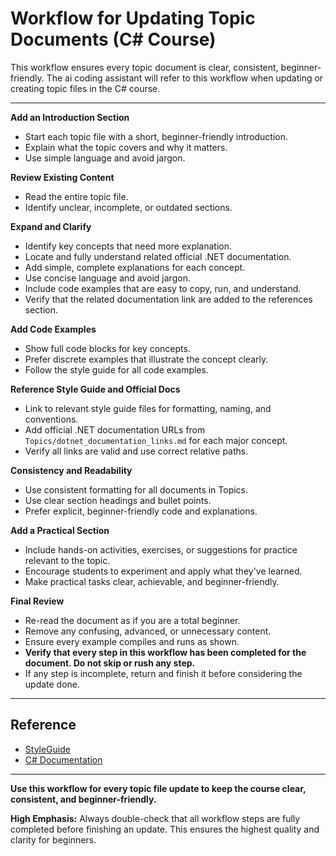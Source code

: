 # Workflow for Updating Topic Documents (C# Course)

This workflow ensures every topic document is clear, consistent, beginner-friendly. The ai coding assistant will refer to this workflow when updating or creating topic files in the C# course.

---

**Add an Introduction Section**
- Start each topic file with a short, beginner-friendly introduction.
- Explain what the topic covers and why it matters.
- Use simple language and avoid jargon.

**Review Existing Content**
- Read the entire topic file.
- Identify unclear, incomplete, or outdated sections.

**Expand and Clarify**
- Identify key concepts that need more explanation.
- Locate and fully understand related official .NET documentation.
- Add simple, complete explanations for each concept.
- Use concise language and avoid jargon.
- Include code examples that are easy to copy, run, and understand.
- Verify that the related documentation link are added to the references section.

**Add Code Examples**
- Show full code blocks for key concepts.
- Prefer discrete examples that illustrate the concept clearly.
- Follow the style guide for all code examples.

**Reference Style Guide and Official Docs**
- Link to relevant style guide files for formatting, naming, and conventions.
- Add official .NET documentation URLs from `Topics/dotnet_documentation_links.md` for each major concept.
- Verify all links are valid and use correct relative paths.

**Consistency and Readability**
- Use consistent formatting for all documents in Topics.
- Use clear section headings and bullet points.
- Prefer explicit, beginner-friendly code and explanations.

**Add a Practical Section**
- Include hands-on activities, exercises, or suggestions for practice relevant to the topic.
- Encourage students to experiment and apply what they've learned.
- Make practical tasks clear, achievable, and beginner-friendly.

**Final Review**
- Re-read the document as if you are a total beginner.
- Remove any confusing, advanced, or unnecessary content.
- Ensure every example compiles and runs as shown.
- **Verify that every step in this workflow has been completed for the document. Do not skip or rush any step.**
- If any step is incomplete, return and finish it before considering the update done.

---

## Reference
- [StyleGuide](../StyleGuide/README.md)
- [C# Documentation](dotnet_documentation_links.md)

---

**Use this workflow for every topic file update to keep the course clear, consistent, and beginner-friendly.**

**High Emphasis:** Always double-check that all workflow steps are fully completed before finishing an update. This ensures the highest quality and clarity for beginners.
